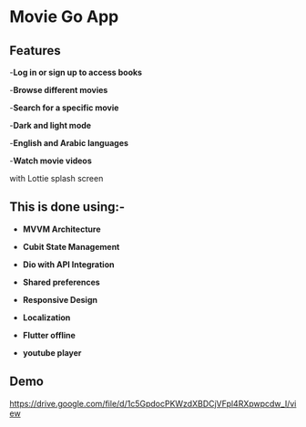 # Movie Go App
 
## Features
-**Log in or sign up to access books**

-**Browse different movies**

-**Search for a specific movie**

-**Dark and light mode**

-**English and Arabic languages**

-**Watch movie videos**

with Lottie splash screen 

## This is done using:-
- **MVVM Architecture** 

- **Cubit State Management** 

- **Dio  with API Integration** 
- **Shared preferences** 
- **Responsive Design**
- **Localization**
- **Flutter offline**
- **youtube player**


## Demo
https://drive.google.com/file/d/1c5GpdocPKWzdXBDCjVFpl4RXpwpcdw_I/view
